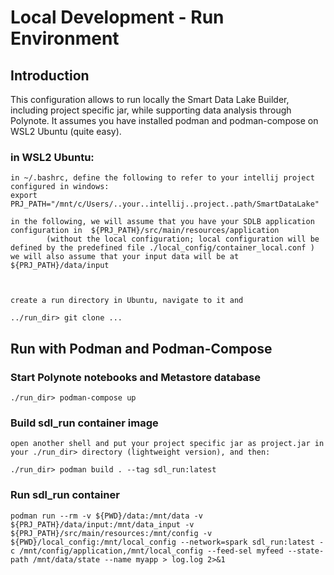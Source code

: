 

# Local Development - Run Environment
## Introduction
This configuration allows to run locally the Smart Data Lake Builder, including project specific jar, while supporting data analysis through Polynote.
It assumes you have installed podman and podman-compose on WSL2 Ubuntu (quite easy).

### in WSL2 Ubuntu:

    in ~/.bashrc, define the following to refer to your intellij project configured in windows:
    export PRJ_PATH="/mnt/c/Users/..your..intellij..project..path/SmartDataLake"

    in the following, we will assume that you have your SDLB application configuration in  ${PRJ_PATH}/src/main/resources/application    
            (without the local configuration; local configuration will be defined by the predefined file ./local_config/container_local.conf )
    we will also assume that your input data will be at ${PRJ_PATH}/data/input



    create a run directory in Ubuntu, navigate to it and

    ../run_dir> git clone ...


## Run with Podman and Podman-Compose
### Start Polynote notebooks and Metastore database

    ./run_dir> podman-compose up



### Build sdl_run container image

    open another shell and put your project specific jar as project.jar in your ./run_dir> directory (lightweight version), and then:

    ./run_dir> podman build . --tag sdl_run:latest


### Run sdl_run container

    podman run --rm -v ${PWD}/data:/mnt/data -v ${PRJ_PATH}/data/input:/mnt/data_input -v  ${PRJ_PATH}/src/main/resources:/mnt/config -v ${PWD}/local_config:/mnt/local_config --network=spark sdl_run:latest -c /mnt/config/application,/mnt/local_config --feed-sel myfeed --state-path /mnt/data/state --name myapp > log.log 2>&1

